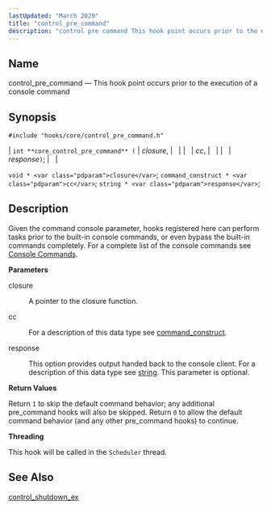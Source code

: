 ```yaml
---
lastUpdated: "March 2020"
title: "control_pre_command"
description: "control pre command This hook point occurs prior to the execution of a console command int core control pre command closure cc response void closure command construct cc string response Given the command console parameter hooks registered here can perform tasks prior to the built in console commands or even..."
---
```


<a name="hooks.core.control_pre_command"></a> 
## Name

control_pre_command — This hook point occurs prior to the execution of a console command

## Synopsis

`#include "hooks/core/control_pre_command.h"`

| `int **core_control_pre_command** (` | <var class="pdparam">closure</var>, |   |
|   | <var class="pdparam">cc</var>, |   |
|   | <var class="pdparam">response</var>`)`; |   |

`void * <var class="pdparam">closure</var>`;
`command_construct * <var class="pdparam">cc</var>`;
`string * <var class="pdparam">response</var>`;<a name="idp46186992"></a> 
## Description

Given the command console parameter, hooks registered here can perform tasks prior to the built-in console commands, or even bypass the built-in commands completely. For a complete list of the console commands see [Console Commands](/momentum/3/3-reference/console-commands-summary-table).

**<a name="idp46189088"></a> Parameters**

<dl class="variablelist">

<dt>closure</dt>

<dd>

A pointer to the closure function.

</dd>

<dt>cc</dt>

<dd>

For a description of this data type see [command_construct](/momentum/3/3-api/structs-command-construct).

</dd>

<dt>response</dt>

<dd>

This option provides output handed back to the console client. For a description of this data type see [string](/momentum/3/3-api/structs-string). This parameter is optional.

</dd>

</dl>

**<a name="idp45984640"></a> Return Values**

Return `1` to skip the default command behavior; any additional pre_command hooks will also be skipped. Return `0` to allow the default command behavior (and any other pre_command hooks) to continue.

**<a name="idp45986960"></a> Threading**

This hook will be called in the `Scheduler` thread.

<a name="idp45988480"></a> 
## See Also

[control_shutdown_ex](/momentum/3/3-api/hooks-core-control-shutdown-ex)